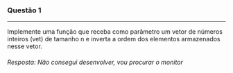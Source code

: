 ### Questão 1
---
Implemente uma função que receba como parâmetro um vetor de números inteiros (vet) de tamanho
n e inverta a ordem dos elementos armazenados nesse vetor.
###### *Resposta:* Não consegui desenvolver, vou procurar o monitor

